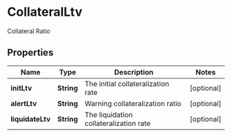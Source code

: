 
# CollateralLtv

Collateral Ratio

## Properties

Name | Type | Description | Notes
------------ | ------------- | ------------- | -------------
**initLtv** | **String** | The initial collateralization rate |  [optional]
**alertLtv** | **String** | Warning collateralization ratio |  [optional]
**liquidateLtv** | **String** | The liquidation collateralization rate |  [optional]

